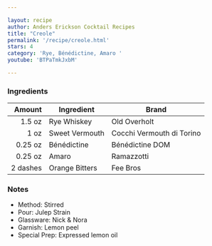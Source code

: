 ```yaml
---

layout: recipe
author: Anders Erickson Cocktail Recipes
title: "Creole"
permalink: '/recipe/creole.html'
stars: 4
category: 'Rye, Bénédictine, Amaro '
youtube: 'BTPaTmkJxbM'

---
```


### Ingredients

| Amount  | Ingredient               | Brand            |
| -------: | -------------- | ------------------------- |
|   1.5 oz | Rye Whiskey    | Old Overholt              |
|     1 oz | Sweet Vermouth | Cocchi Vermouth di Torino |
|  0.25 oz | Bénédictine    | Bénédictine DOM           |
|  0.25 oz | Amaro          | Ramazzotti                |
| 2 dashes | Orange Bitters | Fee Bros                  |

### Notes

- Method: Stirred
- Pour: Julep Strain
- Glassware: Nick & Nora
- Garnish: Lemon peel
- Special Prep: Expressed lemon oil

